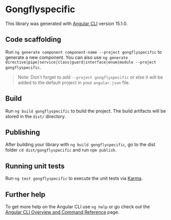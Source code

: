 # Gongflyspecific

This library was generated with [Angular CLI](https://github.com/angular/angular-cli) version 15.1.0.

## Code scaffolding

Run `ng generate component component-name --project gongflyspecific` to generate a new component. You can also use `ng generate directive|pipe|service|class|guard|interface|enum|module --project gongflyspecific`.
> Note: Don't forget to add `--project gongflyspecific` or else it will be added to the default project in your `angular.json` file. 

## Build

Run `ng build gongflyspecific` to build the project. The build artifacts will be stored in the `dist/` directory.

## Publishing

After building your library with `ng build gongflyspecific`, go to the dist folder `cd dist/gongflyspecific` and run `npm publish`.

## Running unit tests

Run `ng test gongflyspecific` to execute the unit tests via [Karma](https://karma-runner.github.io).

## Further help

To get more help on the Angular CLI use `ng help` or go check out the [Angular CLI Overview and Command Reference](https://angular.io/cli) page.
